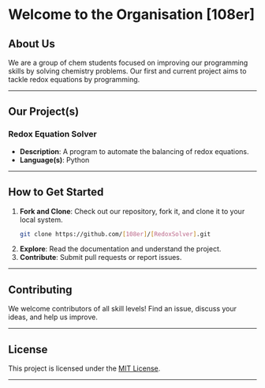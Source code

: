 # Welcome to the Organisation [108er]

## About Us

We are a group of chem students focused on improving our programming skills by solving chemistry problems. Our first and current project aims to tackle redox equations by programming.

---

## Our Project(s)

### Redox Equation Solver
   - **Description**: A program to automate the balancing of redox equations.
   - **Language(s)**: Python

---

## How to Get Started

1. **Fork and Clone**: Check out our repository, fork it, and clone it to your local system.
   ```bash
   git clone https://github.com/[108er]/[RedoxSolver].git
   ```
2. **Explore**: Read the documentation and understand the project.
3. **Contribute**: Submit pull requests or report issues.

---

## Contributing

We welcome contributors of all skill levels! Find an issue, discuss your ideas, and help us improve.

---

## License

This project is licensed under the [MIT License](LICENSE).

---
<!--

**Here are some ideas to get you started:**

🙋‍♀️ A short introduction - what is your organization all about?
🌈 Contribution guidelines - how can the community get involved?
👩‍💻 Useful resources - where can the community find your docs? Is there anything else the community should know?
🍿 Fun facts - what does your team eat for breakfast?
🧙 Remember, you can do mighty things with the power of [Markdown](https://docs.github.com/github/writing-on-github/getting-started-with-writing-and-formatting-on-github/basic-writing-and-formatting-syntax)
-->
